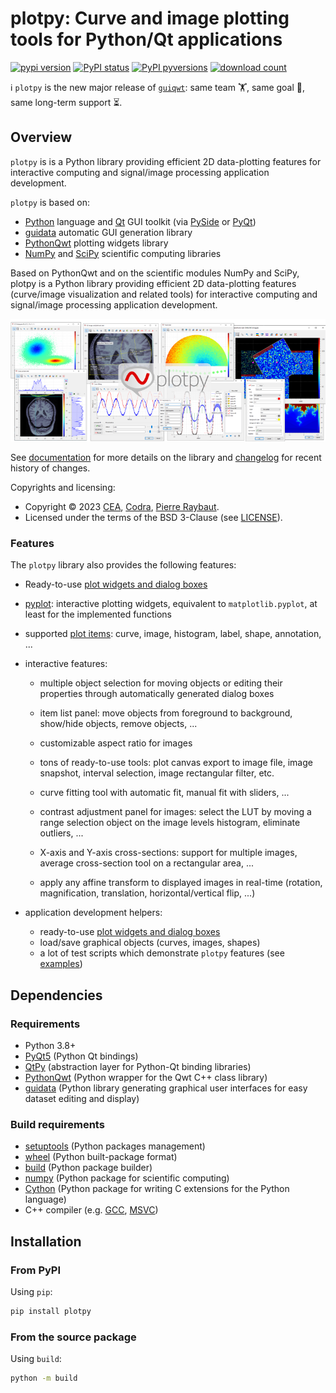 # plotpy: Curve and image plotting tools for Python/Qt applications

[![pypi version](https://img.shields.io/pypi/v/plotpy.svg)](https://pypi.org/project/plotpy/)
[![PyPI status](https://img.shields.io/pypi/status/plotpy.svg)](https://github.com/CODRA-Ingenierie-Informatique/plotpy/)
[![PyPI pyversions](https://img.shields.io/pypi/pyversions/plotpy.svg)](https://pypi.python.org/pypi/plotpy/)
[![download count](https://img.shields.io/conda/dn/conda-forge/plotpy.svg)](https://www.anaconda.com/download/)

ℹ️ `plotpy` is the new major release of [`guiqwt`](https://github.com/PierreRaybaut/guiqwt): same team 🏋️, same goal 🎯, same long-term support ⏳.

## Overview

`plotpy` is is a Python library providing efficient 2D data-plotting features
for interactive computing and signal/image processing application development.

`plotpy` is based on:

* [Python](http://www.python.org) language and [Qt](https://doc.qt.io/) GUI toolkit (via [PySide](https://doc.qt.io/qtforpython-6/) or [PyQt](http://www.riverbankcomputing.co.uk/software/pyqt/intro))
* [guidata](https://pypi.python.org/pypi/guidata) automatic GUI generation library
* [PythonQwt](https://pypi.python.org/pypi/PythonQwt) plotting widgets library
* [NumPy](https://pypi.python.org/pypi/NumPy) and [SciPy](https://pypi.python.org/pypi/SciPy) scientific computing libraries

Based on PythonQwt and on the scientific modules NumPy and SciPy, plotpy is a
Python library providing efficient 2D data-plotting features (curve/image
visualization and related tools) for interactive computing and signal/image
processing application development.

<img src="https://raw.githubusercontent.com/CODRA-Ingenierie-Informatique/plotpy/master/doc/images/panorama.png">

See [documentation](https://plotpy.readthedocs.io/en/latest/) for more details on
the library and [changelog](CHANGELOG.md) for recent history of changes.

Copyrights and licensing:

* Copyright © 2023 [CEA](https://www.cea.fr), [Codra](https://codra.net/), [Pierre Raybaut](https://github.com/PierreRaybaut).
* Licensed under the terms of the BSD 3-Clause (see [LICENSE](LICENSE)).

### Features

The `plotpy` library also provides the following features:

* Ready-to-use [plot widgets and dialog boxes](https://plotpy.readthedocs.io/en/latest/features/plot/index.html)

* [pyplot](https://plotpy.readthedocs.io/en/latest/features/pyplot.html): interactive plotting widgets, equivalent to `matplotlib.pyplot`, at
  least for the implemented functions

* supported [plot items](https://plotpy.readthedocs.io/en/latest/features/items/index.html): curve, image, histogram, label, shape, annotation, ...

* interactive features:

  * multiple object selection for moving objects or editing their
    properties through automatically generated dialog boxes

  * item list panel: move objects from foreground to background,
    show/hide objects, remove objects, ...

  * customizable aspect ratio for images

  * tons of ready-to-use tools: plot canvas export to image file, image
    snapshot, interval selection, image rectangular filter, etc.

  * curve fitting tool with automatic fit, manual fit with sliders, ...

  * contrast adjustment panel for images: select the LUT by moving a range selection
    object on the image levels histogram, eliminate outliers, ...

  * X-axis and Y-axis cross-sections: support for multiple images, average
    cross-section tool on a rectangular area, ...

  * apply any affine transform to displayed images in real-time (rotation,
    magnification, translation, horizontal/vertical flip, ...)

* application development helpers:

  * ready-to-use [plot widgets and dialog boxes](https://plotpy.readthedocs.io/en/latest/features/plot/index.html)
  * load/save graphical objects (curves, images, shapes)
  * a lot of test scripts which demonstrate `plotpy` features (see [examples](https://plotpy.readthedocs.io/en/latest/intro/examples.html))

## Dependencies

### Requirements

* Python 3.8+
* [PyQt5](https://pypi.python.org/pypi/PyQt5) (Python Qt bindings)
* [QtPy](https://pypi.org/project/QtPy/) (abstraction layer for Python-Qt binding libraries)
* [PythonQwt](https://pypi.org/project/PythonQwt/) (Python wrapper for the Qwt C++ class library)
* [guidata](https://pypi.org/project/guidata/) (Python library generating graphical user interfaces for easy dataset editing and display)

### Build requirements

* [setuptools](https://pypi.org/project/setuptools/) (Python packages management)
* [wheel](https://pypi.org/project/wheel/) (Python built-package format)
* [build](https://pypi.org/project/build/) (Python package builder)
* [numpy](https://pypi.org/project/numpy/) (Python package for scientific computing)
* [Cython](https://pypi.org/project/Cython/) (Python package for writing C extensions for the Python language)
* C++ compiler (e.g. [GCC](https://gcc.gnu.org/), [MSVC](https://visualstudio.microsoft.com/vs/features/cplusplus/))

## Installation

### From PyPI

Using ``pip``:

```bash
pip install plotpy
```

### From the source package

Using ``build``:

```bash
python -m build
```
